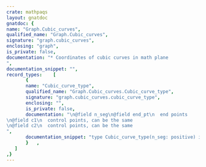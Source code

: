 ```yaml
---
crate: mathpaqs
layout: gnatdoc
gnatdoc: {
name: "Graph.Cubic_curves",
qualified_name: "Graph.Cubic_curves",
signature: "graph.cubic_curves",
enclosing: "graph",
is_private: false,
documentation: "* Coordinates of cubic curves in math plane",
documentation_snippet: "",
record_types:    [
       {
       name: "Cubic_curve_type",
       qualified_name: "Graph.Cubic_curves.Cubic_curve_type",
       signature: "graph.cubic_curves.cubic_curve_type",
       enclosing: "",
       is_private: false,
       documentation: "\n@field n_seg\n@field end_pt\n  end points\n@field c1\n  control points, can be the same\n@field c2\n  control points, can be the same",
       documentation_snippet: "type Cubic_curve_type(n_seg: positive) is record\n  end_pt: math_polygon_type(0..n_seg);\n  c1,c2:  math_polygon_type(1..n_seg);\nend record;",
       }   ,
   ]
,}
---
```

